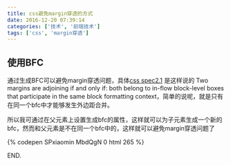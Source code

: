 ```yaml
---
title: css避免margin穿透的方式
date: 2016-12-20 07:39:14
categories: ['技术', '前端技术']
tags: ['css', 'margin穿透']
---
```


## 使用BFC

通过生成BFC可以避免margin穿透问题，具体[css spec2.1](https://www.w3.org/TR/CSS2/box.html#collapsing-margins) 是这样说的 Two margins are adjoining if and only if: both belong to in-flow block-level boxes that participate in the same block formatting context，简单的说呢，就是只有在同一个bfc中才能够发生外边距合并。

所以我可通过在父元素上设置生成bfc的属性，这样就可以为子元素生成一个新的bfc，然而和父元素是不在同一个bfc中的，这样就可以避免margin穿透问题了

{% codepen SPxiaomin MbdQgN 0 html 265 %}

END.
